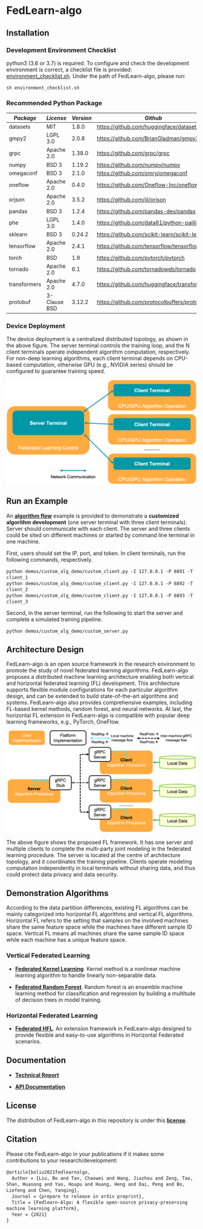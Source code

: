 # FedLearn-algo

## Installation
### Development Environment Checklist
python3 (3.6 or 3.7) is required. To configure and check the development environment is correct, a checklist file is provided: [environment_checklist.sh](environment_checklist.sh). Under the path of FedLearn-algo, please run:
```
sh environment_checklist.sh
```

### Recommended Python Package
| *Package* | *License* | *Version* | *Github* | 
|-------------------------|-------------------------|-------------------------|-------------------------|
| datasets | MIT | 1.8.0 | https://github.com/huggingface/datasets |
| gmpy2 | LGPL 3.0 | 2.0.8 | https://github.com/BrianGladman/gmpy2 |
| grpc | Apache 2.0 | 1.38.0 | https://github.com/grpc/grpc |
| numpy | BSD 3 | 1.19.2 | https://github.com/numpy/numpy |
| omegaconf | BSD 3 | 2.1.0 | https://github.com/omry/omegaconf |
| oneflow | Apache 2.0 | 0.4.0 | https://github.com/Oneflow-Inc/oneflow |
| orjson | Apache 2.0 | 3.5.2 | https://github.com/ijl/orjson |
| pandas | BSD 3 | 1.2.4 | https://github.com/pandas-dev/pandas |
| phe | LGPL 3.0 | 1.4.0 | https://github.com/data61/python-paillier |
| sklearn | BSD 3 | 0.24.2 | https://github.com/scikit-learn/scikit-learn |
| tensorflow | Apache 2.0 | 2.4.1 | https://github.com/tensorflow/tensorflow |
| torch | BSD | 1.9 | https://github.com/pytorch/pytorch |
| tornado | Apache 2.0 | 6.1 | https://github.com/tornadoweb/tornado |
| transformers | Apache 2.0 | 4.7.0 | https://github.com/huggingface/transformers |
| protobuf | 3-Clause BSD | 3.12.2 | https://github.com/protocolbuffers/protobuf |

### Device Deployment
The device deployment is a centralized distributed topology, as shown in the above figure. The server terminal controls the training loop, and the N client terminals operate independent algorithm computation, respectively. For non-deep learning algorithms, each client terminal depends on CPU-based computation, otherwise GPU (e.g., NVIDIA series) should be configured to guarantee training speed.

![Optional Text](docs/images/centralized_distributed_topology.png)

## Run an Example
An [**algorithm flow**](demos/custom_alg_demo/readme.md) example is provided to demonstrate a **customized algorithm development** (one server terminal with three client terminals). Server should communicate with each client. The server and three clients could be sited on different machines or started by command line terminal in one machine.

First, users should set the IP, port, and token. In client terminals, run the following commands, respectively.
```
python demos/custom_alg_demo/custom_client.py -I 127.0.0.1 -P 8891 -T client_1
python demos/custom_alg_demo/custom_client.py -I 127.0.0.1 -P 8892 -T client_2
python demos/custom_alg_demo/custom_client.py -I 127.0.0.1 -P 8893 -T client_3
```

Second, in the server terminal, run the following to start the server and complete a simulated training pipeline.
```
python demos/custom_alg_demo/custom_server.py
```

## Architecture Design
FedLearn-algo is an open source framework in the research environment to promote the study of novel federated learning algorithms. FedLearn-algo proposes a distributed machine learning architecture enabling both vertical and horizontal federated learning (FL) development. This architecture supports flexible module configurations for each particular algorithm design, and can be extended to build state-of-the-art algorithms and systems. FedLearn-algo also provides comprehensive examples, including FL-based kernel methods, random forest, and neural networks. At last, the horizontal FL extension in FedLearn-algo is compatible with popular deep learning frameworks, e.g., PyTorch, OneFlow.

![Optional Text](docs/images/fedlearn_algo_arch.png)

The above figure shows the proposed FL framework. It has one server and multiple clients to complete the multi-party joint modeling in the federated learning procedure. The server is located at the centre of architecture topology, and it coordinates the training pipeline. Clients operate modeling computation independently in local terminals without sharing data, and thus could protect data privacy and data security.

## Demonstration Algorithms
According to the data partition differences, existing FL algorithms can be mainly categorized into horizontal FL algorithms and vertical FL algorithms. Horizontal FL refers to the setting that samples on the involved machines share the same feature space while the machines have different sample ID space. Vertical FL means all machines share the same sample ID space while each machine has a unique feature space.

### Vertical Federated Learning
* [**Federated Kernel Learning**](demos/kernelmethod/readme.md). Kernel method is a nonlinear machine learning algorithm to handle linearly non-separable data.

* [**Federated Random Forest**](demos/random_forest/README.md). Random forest is an ensemble machine learning method for classification and regression by building a multitude of decision trees in model training. 

### Horizontal Federated Learning
* [**Federated HFL**](demos/HFL/README.md). An extension framework in FedLearn-algo designed to provide flexible and easy-to-use algorithms in Horizontal Federated scenarios.

## Documentation
* [**Technical Report**](docs/reports/FedLearn-algo.pdf)

* [**API Documentation**](docs/api/build/html/index.html)

## License
The distribution of FedLearn-algo in this repository is under this [**license**](LICENSE). 

## Citation
Please cite FedLearn-algo in your publications if it makes some contributions to your research/development:
```
@article{boliu2021fedlearnalgo,
  Author = {Liu, Bo and Tan, Chaowei and Wang, Jiazhou and Zeng, Tao, Shan, Huasong and Yao, Houpu and Huang, Heng and Dai, Peng and Bo, Liefeng and Chen, Yanqing},
  Journal = {prepare to release in arXiv preprint},
  Title = {Fedlearn-Algo: A flexible open-source privacy-preserving machine learning platform},
  Year = {2021}
}
```
